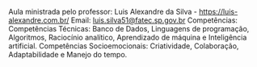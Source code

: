 Aula ministrada pelo professor: Luis Alexandre da Silva - https://luis-alexandre.com.br/
Email: luis.silva51@fatec.sp.gov.br
Competências: Competências Técnicas: Banco de Dados, Linguagens de programação, Algoritmos, Raciocínio analítico, Aprendizado de máquina e Inteligência artificial. Competências Socioemocionais: Criatividade, Colaboração, Adaptabilidade e Manejo do tempo.
